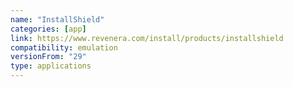 ```yaml
---
name: "InstallShield"
categories: [app]
link: https://www.revenera.com/install/products/installshield
compatibility: emulation
versionFrom: "29"
type: applications
---
```


